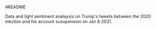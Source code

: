 #README

Data and light sentiment analaysis on Trump's tweets between the 2020 election and his account susupension on Jan 6 2021.
